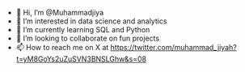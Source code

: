 - 👋 Hi, I’m @Muhammadjiya
- 👀 I’m interested in data science and analytics 
- 🌱 I’m currently learning SQL and Python
- 💞️ I’m looking to collaborate on fun projects 
- 📫 How to reach me on X at https://twitter.com/muhammad_jiyah?t=yM8GoYs2uZuSVN3BNSLGhw&s=08

<!---
Muhammadjiya/Muhammadjiya is a ✨ special ✨ repository because its `README.md` (this file) appears on your GitHub profile.
You can click the Preview link to take a look at your changes.
--->
